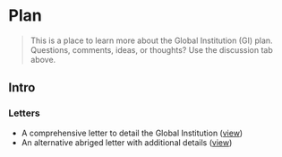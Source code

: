 # Plan
> This is a place to learn more about the Global Institution (GI) plan. Questions, comments, ideas, or thoughts? Use the discussion tab above.

## Intro

### Letters
- A comprehensive letter to detail the Global Institution ([view](docs/letter-v1.md))
- An alternative abriged letter with additional details ([view](docs/letter-v2.md))

<!---
- A letter in narrative form ([read](docs/letter-v3.md))

### Details
- Things you'll no longer need to pay for by joining the GI ([read]())
- Things that will become obsolete as the GI grows ([read]())
-->

